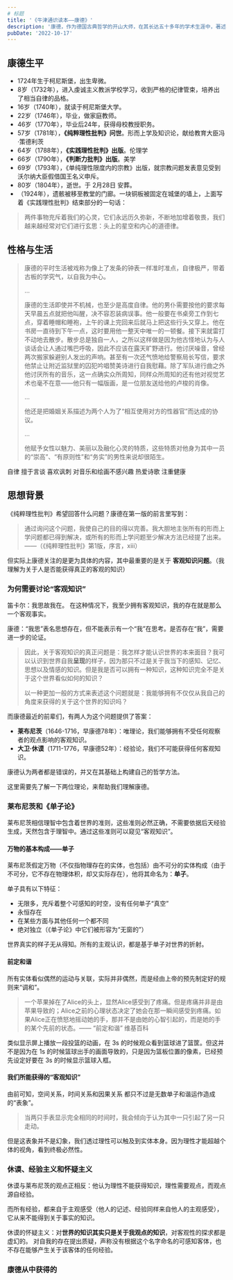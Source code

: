 ```yaml
---
# 标题
title: '《牛津通识读本——康德》'
description: '康德，作为德国古典哲学的开山大师，在其长达五十多年的学术生涯中，著述甚丰，卷轶浩繁。'
pubDate: '2022-10-17'
---
```


## 康德生平

- 1724年生于柯尼斯堡，出生卑微。
- 8岁（1732年），进入虔诚主义教派学校学习，收到严格的纪律管束，培养出了相当自律的品格。
- 16岁（1740年），就读于柯尼斯堡大学。
- 22岁（1746年），毕业，做家庭教师。
- 46岁（1770年），毕业后24年，获得母校教授职务。
- 57岁（1781年），**《纯粹理性批判》问世**。形而上学及知识论，献给教育大臣冯·策德利茨
- 64岁（1788年），**《实践理性批判》出版**。伦理学
- 66岁（1790年），**《判断力批判》出版**。美学
- 69岁（1793年），《单纯理性限度内的宗教》出版，就宗教问题发表意见受到沃尔纳大臣假借国王名义申斥。
- 80岁（1804年），逝世。于 2月28日 安葬。
- （1924年），遗骸被移至教堂的门廊。一块铜板被固定在城堡的墙上，上面写着《实践理性批判》结束部分的一句话：

> 两件事物充斥着我们的心灵，它们永远历久弥新，不断地加增着敬畏，我们越来越经常对它们进行玄思：头上的星空和内心的道德律。

## 性格与生活

> 康德的平时生活被戏称为像上了发条的钟表一样准时准点，自律极严，带着古板的学究气，以自我为中心。
>
> ...
>
> 康德的生活即使并不机械，也至少是高度自律。他的男仆需要按他的要求每天早晨五点就把他叫醒，决不容忍装病误事。他一般要在书桌旁工作到七点，穿着睡帽和睡袍，上午的课上完回来后就马上把这些行头又穿上。他在书房一直待到下午一点，这时要用他一整天中唯一的一顿餐。接下来就雷打不动地去散步。散步总是独自一人，之所以这样做是因为他古怪地认为与人谈话会让人通过嘴巴呼吸，因此不应该在露天旷野进行。他讨厌噪音，曾经两次搬家躲避别人发出的声响。甚至有一次还气愤地给警察局长写信，要求他禁止让附近监狱里的囚犯吟唱赞美诗进行自我慰藉。除了军队进行曲之外他讨厌所有的音乐，这一点确实众所周知，同样众所周知的还有他对视觉艺术也毫不在意——他只有一幅版画，是一位朋友送给他的卢梭的肖像。
>
> ...
>
> 他还是把婚姻关系描述为两个人为了“相互使用对方的性器官”而达成的协议。
>
> ...
>
> 他赋予女性以魅力、美丽以及融化心灵的特质，这些特质对他身为其中一员的“崇高”、“有原则性”和“务实”的男性来说却很陌生。

自律 擅于言谈 喜欢讽刺 对音乐和绘画不感兴趣 热爱诗歌 注重健康

## 思想背景

《纯粹理性批判》希望回答什么问题？康德在第一版的前言里写到：

> 通过询问这个问题，我使自己的目的得以完善。我大胆地主张所有的形而上学问题都已得到解决，或所有的形而上学问题至少解决方法已经提了出来。 ——（《纯粹理性批判》第1版，序言，xiii）

但实际上康德关注的是更为具体的内容，其中最重要的是关于 **客观知识问题**。（我理解为关于人是否能获得真正的客观的知识）

### 为何需要讨论“客观知识”

笛卡尔：我思故我在。
在这种情况下，我至少拥有客观知识，我的存在就是那么一个客观事实。

康德：“我思”表名思想存在，但不能表示有一个“我”在思考。是否存在“我”，需要进一步的论证。

> 因此，关于客观知识的真正问题是：我怎样才能认识世界的本来面目？我可以认识到世界自我**呈现**的样子，因为那只不过是关于我当下的感知、记忆、思想以及情感的知识。但是我是否可以拥有一种知识，这种知识完全不是关于这个世界看似如何的知识？
>
> 以一种更加一般的方式来表述这个问题就是：我能够拥有不仅仅从我自己的角度来获得的关于这个世界的知识吗？

而康德最近的前辈们，有两人为这个问题提供了答案：

- **莱布尼茨**（1646-1716，早康德78年）：唯理论，我们能够拥有不受任何观察者的观点影响的客观知识。
- **大卫·休谟**（1711-1776，早康德52年）：经验论，我们不可能获得任何客观知识。

康德认为两者都是错误的，并又在其基础上构建自己的哲学方法。

这里需要先了解一下两位理论，来帮助我们理解康德。

### 莱布尼茨和《单子论》

莱布尼茨相信理智中包含着世界的准则，这些准则必然正确，不需要依据后天经验生成，天然包含于理智中。通过这些准则可以窥见“客观知识”。

#### 万物的基本构成——单子

莱布尼茨假定万物（不仅指物理存在的实体，也包括）由不可分的实体构成（由于不可分，它不存在物理体积，却又实际存在），他将其命名为：**单子**。

单子具有以下特征：

- 无限多，充斥着整个可感知的时空，没有任何单子“真空”
- 永恒存在
- 在某些方面与其他任何一个都不同
- 绝对独立（《单子论》中它们被形容为“无窗的”）

世界真实的样子无从得知。所有的主观认识，都是基于单子对世界的折射。

#### 前定和谐

所有实体看似偶然的运动与关联，实际并非偶然，而是经由上帝的预先制定好的规则来“调和”。

> 一个苹果掉在了Alice的头上，显然Alice感受到了疼痛。但是疼痛并非是由苹果导致的；Alice之前的心理状态决定了她会在那一瞬间感受到疼痛。如果Alice正在愤怒地摇动她的手，那并不是由她的心智引起的，而是她的手的某个先前的状态。—— “前定和谐” 维基百科

类似显示屏上播放一段投篮的动画，在 3s 的时候观众看到篮球进了篮筐。但这并不是因为在 1s 的时候篮球出手的画面导致的，只是因为篮板位置的像素，已经预先设定好要在 3s 的时候显示篮球入框。

#### 我们所能获得的“客观知识”

由前可知，空间关系，时间关系和因果关系 都只不过是无数单子和谐运作造成的“表象”。

> 当两只手表显示完全相同的时间时，我会倾向于认为其中一只引起了另一只走动。

但是这表象并不是幻象，我们透过理性可以触及到实体本身。因为理性才能超越个体的视角，看到终极必然性。

### 休谟、经验主义和怀疑主义

休谟与莱布尼茨的观点正相反：他认为理性不能获得知识，理性需要观点，而观点源自经验。

而所有经验，都来自于主观感受（他人的记述、经验同样来自他人的主观感受），它从来不能得到关于事实的知识。

休谟的怀疑主义：对**世界的知识其实只是关于我观点的知识**，对客观性的探求都是虚幻的。
对自我的存在提出质疑，声称没有根据这个名字命名的可感知客体，也不存在能够产生关于该客体的任何经验。

### 康德从中获得的






